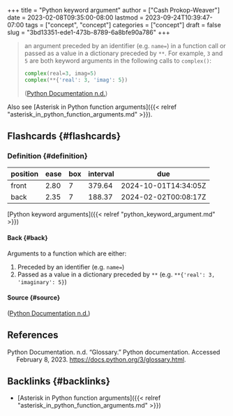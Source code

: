 +++
title = "Python keyword argument"
author = ["Cash Prokop-Weaver"]
date = 2023-02-08T09:35:00-08:00
lastmod = 2023-09-24T10:39:47-07:00
tags = ["concept", "concept"]
categories = ["concept"]
draft = false
slug = "3bd13351-ede1-473b-8789-6a8bfe90a786"
+++

> an argument preceded by an identifier (e.g. `name=`) in a function call or passed as a value in a dictionary preceded by `**`. For example, `3` and `5` are both keyword arguments in the following calls to `complex()`:
>
> ```python
> complex(real=3, imag=5)
> complex(**{'real': 3, 'imag': 5})
> ```
>
> (<a href="#citeproc_bib_item_1">Python Documentation n.d.</a>)

Also see [Asterisk in Python function arguments]({{< relref "asterisk_in_python_function_arguments.md" >}}).


## Flashcards {#flashcards}


### Definition {#definition}

| position | ease | box | interval | due                  |
|----------|------|-----|----------|----------------------|
| front    | 2.80 | 7   | 379.64   | 2024-10-01T14:34:05Z |
| back     | 2.35 | 7   | 188.37   | 2024-02-02T00:08:17Z |

[Python keyword arguments]({{< relref "python_keyword_argument.md" >}})


#### Back {#back}

Arguments to a function which are either:

1.  Preceded by an identifier (e.g. `name=`)
2.  Passed as a value in a dictionary preceded by `**` (e.g. `**{'real': 3, 'imaginary': 5}`)


#### Source {#source}

(<a href="#citeproc_bib_item_1">Python Documentation n.d.</a>)

## References

<style>.csl-entry{text-indent: -1.5em; margin-left: 1.5em;}</style><div class="csl-bib-body">
  <div class="csl-entry"><a id="citeproc_bib_item_1"></a>Python Documentation. n.d. “Glossary.” Python documentation. Accessed February 8, 2023. <a href="https://docs.python.org/3/glossary.html">https://docs.python.org/3/glossary.html</a>.</div>
</div>


## Backlinks {#backlinks}

-   [Asterisk in Python function arguments]({{< relref "asterisk_in_python_function_arguments.md" >}})
